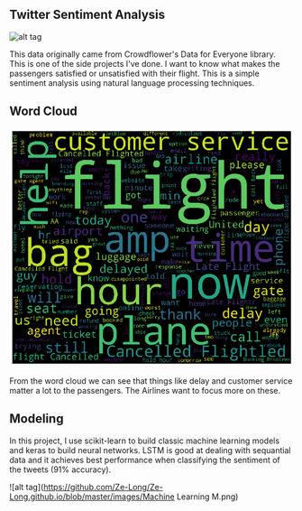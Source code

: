 ## Twitter Sentiment Analysis

![alt tag](https://media.sproutsocial.com/uploads/2019/08/twitter-stats.svg)

This data originally came from Crowdflower's Data for Everyone library. This is one of the side projects I've done. I want to know what makes the passengers satisfied or unsatisfied with their flight. This is a simple sentiment analysis using natural language processing techniques.

## Word Cloud

![alt tag](https://github.com/Ze-Long/Ze-Long.github.io/blob/master/images/download.png)

From the word cloud we can see that things like delay and customer service matter a lot to the passengers. The Airlines want to focus more on these.

## Modeling

In this project, I use scikit-learn to build classic machine learning models and keras to build neural networks. LSTM is good at dealing with sequantial data and it achieves best performance when classifying the sentiment of the tweets (91% accuracy).

![alt tag](https://github.com/Ze-Long/Ze-Long.github.io/blob/master/images/Machine Learning M.png)
